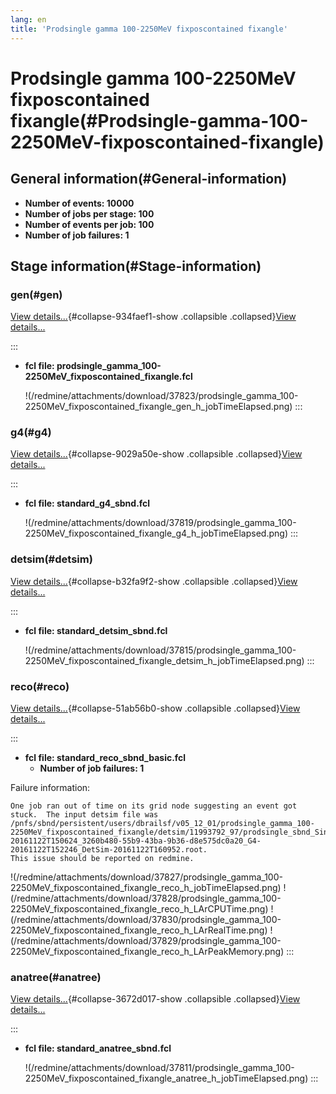 ```yaml
---
lang: en
title: 'Prodsingle gamma 100-2250MeV fixposcontained fixangle'
---
```




Prodsingle gamma 100-2250MeV fixposcontained fixangle(#Prodsingle-gamma-100-2250MeV-fixposcontained-fixangle)
==============================================================================================================================



General information(#General-information) 
----------------------------------------------------------

-   **Number of events: 10000**
-   **Number of jobs per stage: 100**
-   **Number of events per job: 100**
-   **Number of job failures: 1**



Stage information(#Stage-information) 
------------------------------------------------------



### gen(#gen) 

[View details\...](#){#collapse-934faef1-show .collapsible
.collapsed}[View details\...](#)

::: 
-   **fcl file:
    prodsingle\_gamma\_100-2250MeV\_fixposcontained\_fixangle.fcl**

    !(/redmine/attachments/download/37823/prodsingle_gamma_100-2250MeV_fixposcontained_fixangle_gen_h_jobTimeElapsed.png)
:::



### g4(#g4) 

[View details\...](#){#collapse-9029a50e-show .collapsible
.collapsed}[View details\...](#)

::: 
-   **fcl file: standard\_g4\_sbnd.fcl**

    !(/redmine/attachments/download/37819/prodsingle_gamma_100-2250MeV_fixposcontained_fixangle_g4_h_jobTimeElapsed.png)
:::



### detsim(#detsim) 

[View details\...](#){#collapse-b32fa9f2-show .collapsible
.collapsed}[View details\...](#)

::: 
-   **fcl file: standard\_detsim\_sbnd.fcl**

    !(/redmine/attachments/download/37815/prodsingle_gamma_100-2250MeV_fixposcontained_fixangle_detsim_h_jobTimeElapsed.png)
:::



### reco(#reco) 

[View details\...](#){#collapse-51ab56b0-show .collapsible
.collapsed}[View details\...](#)

::: 
-   **fcl file: standard\_reco\_sbnd\_basic.fcl**
    -   **Number of job failures: 1**

Failure information:

    One job ran out of time on its grid node suggesting an event got stuck.  The input detsim file was /pnfs/sbnd/persistent/users/dbrailsf/v05_12_01/prodsingle_gamma_100-2250MeV_fixposcontained_fixangle/detsim/11993792_97/prodsingle_sbnd_SinglesGen-20161122T150624_3260b480-55b9-43ba-9b36-d8e575dc0a20_G4-20161122T152246_DetSim-20161122T160952.root.
    This issue should be reported on redmine.

!(/redmine/attachments/download/37827/prodsingle_gamma_100-2250MeV_fixposcontained_fixangle_reco_h_jobTimeElapsed.png)
!(/redmine/attachments/download/37828/prodsingle_gamma_100-2250MeV_fixposcontained_fixangle_reco_h_LArCPUTime.png)
!(/redmine/attachments/download/37830/prodsingle_gamma_100-2250MeV_fixposcontained_fixangle_reco_h_LArRealTime.png)
!(/redmine/attachments/download/37829/prodsingle_gamma_100-2250MeV_fixposcontained_fixangle_reco_h_LArPeakMemory.png)
:::



### anatree(#anatree) 

[View details\...](#){#collapse-3672d017-show .collapsible
.collapsed}[View details\...](#)

::: 
-   **fcl file: standard\_anatree\_sbnd.fcl**

    !(/redmine/attachments/download/37811/prodsingle_gamma_100-2250MeV_fixposcontained_fixangle_anatree_h_jobTimeElapsed.png)
:::
